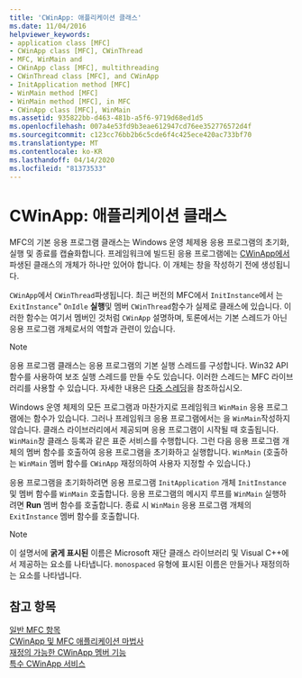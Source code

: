 ```yaml
---
title: 'CWinApp: 애플리케이션 클래스'
ms.date: 11/04/2016
helpviewer_keywords:
- application class [MFC]
- CWinApp class [MFC], CWinThread
- MFC, WinMain and
- CWinApp class [MFC], multithreading
- CWinThread class [MFC], and CWinApp
- InitApplication method [MFC]
- WinMain method [MFC]
- WinMain method [MFC], in MFC
- CWinApp class [MFC], WinMain
ms.assetid: 935822bb-d463-481b-a5f6-9719d68ed1d5
ms.openlocfilehash: 007a4e53fd9b3eae612947cd76ee352776572d4f
ms.sourcegitcommit: c123cc76bb2b6c5cde6f4c425ece420ac733bf70
ms.translationtype: MT
ms.contentlocale: ko-KR
ms.lasthandoff: 04/14/2020
ms.locfileid: "81373533"
---
```

# <a name="cwinapp-the-application-class"></a>CWinApp: 애플리케이션 클래스

MFC의 기본 응용 프로그램 클래스는 Windows 운영 체제용 응용 프로그램의 초기화, 실행 및 종료를 캡슐화합니다. 프레임워크에 빌드된 응용 프로그램에는 [CWinApp에서](../mfc/reference/cwinapp-class.md)파생된 클래스의 개체가 하나만 있어야 합니다. 이 개체는 창을 작성하기 전에 생성됩니다.

`CWinApp`에서 `CWinThread`파생됩니다. 최근 버전의 MFC에서 `InitInstance`에서 는 `ExitInstance`" `OnIdle` **실행**및 멤버 `CWinThread`함수가 실제로 클래스에 있습니다. 이러한 함수는 여기서 멤버인 것처럼 `CWinApp` 설명하며, 토론에서는 기본 스레드가 아닌 응용 프로그램 개체로서의 역할과 관련이 있습니다.

> [!NOTE]
> 응용 프로그램 클래스는 응용 프로그램의 기본 실행 스레드를 구성합니다. Win32 API 함수를 사용하여 보조 실행 스레드를 만들 수도 있습니다. 이러한 스레드는 MFC 라이브러리를 사용할 수 있습니다. 자세한 내용은 [다중 스레딩](../parallel/multithreading-support-for-older-code-visual-cpp.md)을 참조하십시오.

Windows 운영 체제의 모든 프로그램과 마찬가지로 프레임워크 `WinMain` 응용 프로그램에는 함수가 있습니다. 그러나 프레임워크 응용 프로그램에서는 을 `WinMain`작성하지 않습니다. 클래스 라이브러리에서 제공되며 응용 프로그램이 시작될 때 호출됩니다. `WinMain`창 클래스 등록과 같은 표준 서비스를 수행합니다. 그런 다음 응용 프로그램 개체의 멤버 함수를 호출하여 응용 프로그램을 초기화하고 실행합니다. `WinMain` (호출하는 `WinMain` 멤버 함수를 `CWinApp` 재정의하여 사용자 지정할 수 있습니다.)

응용 프로그램을 초기화하려면 응용 프로그램 `InitApplication` 개체 `InitInstance` 및 멤버 함수를 `WinMain` 호출합니다. 응용 프로그램의 메시지 루프를 `WinMain` 실행하려면 **Run** 멤버 함수를 호출합니다. 종료 시 `WinMain` 응용 프로그램 개체의 `ExitInstance` 멤버 함수를 호출합니다.

> [!NOTE]
> 이 설명서에 **굵게 표시된** 이름은 Microsoft 재단 클래스 라이브러리 및 Visual C++에서 제공하는 요소를 나타냅니다. `monospaced` 유형에 표시된 이름은 만들거나 재정의하는 요소를 나타냅니다.

## <a name="see-also"></a>참고 항목

[일반 MFC 항목](../mfc/general-mfc-topics.md)<br/>
[CWinApp 및 MFC 애플리케이션 마법사](../mfc/cwinapp-and-the-mfc-application-wizard.md)<br/>
[재정의 가능한 CWinApp 멤버 기능](../mfc/overridable-cwinapp-member-functions.md)<br/>
[특수 CWinApp 서비스](../mfc/special-cwinapp-services.md)
